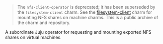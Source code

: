 > The `nfs-client-operator` is deprecated; it has been superseded by the `filesystem-client`
> charm. See the [filesystem-client](https://github.com/charmed-hpc/filesystem-charms/tree/main/charms/filesystem-client) 
> charm for mounting NFS shares on machine charms. This is a public archive of the charm and repository.

A subordinate Juju operator for requesting and mounting exported NFS shares on virtual machines.